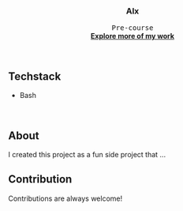 <h3 align="center">Alx </h3>
<p align="center">
	<samp>Pre-course </samp>
	<br/>
	<a href="https://github/allannjuguna"><strong>Explore more of my work 
</strong> </a>
	<br/>
</p>
<br/>

## Techstack
- Bash
<br/>

## About
I created this project as a fun side project that ...
<br/>

## Contribution
Contributions are always welcome!

